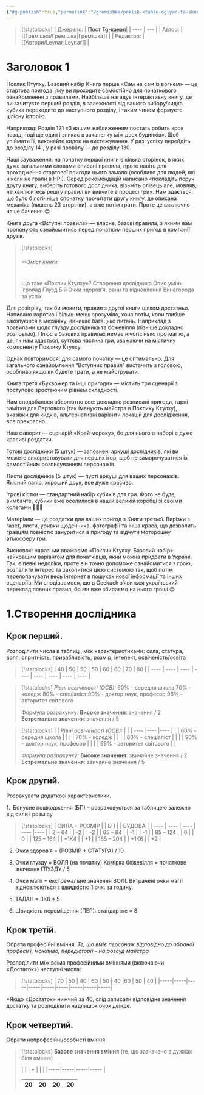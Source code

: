 ```yaml
---
{"dg-publish":true,"permalink":"/gremishka/poklik-ktuhlu-oglyad-ta-skorocheni-pravila/"}
---
```



> [!statblocks]
> | Джерело:  | [Пост Tg-канал](https://t.me/gremishkaua/21)|
> | ---- | --- |
> | Автор: | [[Гремішка/Гремішка\|Гремішка]] |
> | Редактор: |  [[Автори/Leynar\|Leynar]] |

# Заголовок 1
 Поклик Ктулху. Базовий набір
Книга перша «Сам на сам із вогнем» — це стартова пригода, яку ви проходите самостійно для початкового ознайомлення з правилами. Найбільше нагадує інтерактивну книгу, де ви зачитуєте перший розділ, в залежності від вашого вибору/кидка кубика переходите до наступного розділу, і таким чином формуєте цілісну історію.

Наприклад:
Розділ 121 «З вашим наближенням постать робить крок назад, тоді ще один і зникає в закапелку між двох будинків». Щоб упіймати її, виконайте кидок на вистежування. У разі успіху перейдіть до розділу 141, у разі провалу — до розділу 130.

Наші зауваження: на початку першої книги є кілька сторінок, в яких дуже загальними словами описані правила, проте навіть для проходження стартової пригоди цього замало (особливо для людей, які ніколи не грали в НРІ). Серед рекомендацій написано «покладіть поруч другу книгу, виберіть готового дослідника, візьміть олівець але, мовляв, не хвилюйтесь решту правил ви вивчите в процесі гри». Нам здається, що було б логічніше спочатку прочитати другу книгу, де описана механіка (лишень 23 сторінки), а вже потім грати. 
Проте це виключно наше бачення 😊


Книга друга «Вступні правила» — власне, базові правила, з якими вам пропонують ознайомитись перед початком перших пригод в компанії друзів.
 

> [!statblocks]
> ###### ✏️Зміст книги:
> Що таке «Поклик Ктулху»?
> Створення дослідника
> Опис умінь
> Ігролад
> Глузд
> Бій
> Очки здоров’я, рани та відновлення
> Винагорода за успіх


Для розігріву, так би мовити, правил з другої книги цілком достатньо. Написано коротко і більш-менш зрозуміло, хоча потім, коли глибше закопуєшся в механіку, виникає багацько питань. Наприклад з правилами щодо глузду дослідника та божевілля (пізніше докладно розповімо). Плюс в базових правилах немає нічогісінько про магію, а це, як нам здається, суттєва частина гри, зважаючи на містичну компоненту Поклику Ктулху.
 
Однак повторимося: для самого початку — це оптимально. Для загального ознайомлення “Вступних правил” вистачить з головою, особливо якщо ви будете грати, а не майструвати.


Книга третя «Буквожер та інші пригоди» — містить три сценарії з поступово зростаючим рівнем складності. 

Нам сподобалося абсолютно все: докладно розписані пригоди, гарні замітки для Вартового (так іменують майстра в Поклику Ктулху), вказівки для кидків, альтернативні варіанти локацій для дослідження, все прекрасно. 

Наш фаворит — сценарій «Край мороку», бо для нього в наборі є дуже красиві роздатки.


Готові дослідники (5 штук) — заповнені аркуші дослідників, які ви можете використовувати для перших ігор, щоб не заморочуватися із самостійним розписуванням персонажів.


Листи дослідників (5 штук) — пусті аркуші для ваших персонажів. Якісний папір, хороший друк, все дуже красиво.

Ігрові кістки — стандартний набір кубиків для гри. Фото не буде, вимбачте, кубики вже оселилися в нашій великій коробці зі своїми колегами 🎲🎲🎲

Матеріали — це роздатки для ваших пригод з Книги третьої. Вирізки з газет, листи, уривки щоденника, фотографії та інша краса, що дозволить гравцям повністю зануритися в пригоду та відчути моторошну атмосферу гри.

Висновок: наразі ми вважаємо «Поклик Ктулху. Базовий набір» найкращим варіантом для початківців, який можна придбати в Україні. Так, є певні недоліки, проте він точно допоможе ознайомитися з грою, розпалити інтерес та захопитися цією системою так, щоб потім перелопачувати весь інтернет в пошуках нової інформації та інших сценаріїв. Ми сподіваємося, що в Geekach з’явиться український переклад повних правил, бо ми вже збираємо на нього гроші 😊




# 1.Створення дослідника

## Крок перший.
Розподілити числа в таблиці, між характеристиками: сила, статура, воля, спритність, привабливість, розмір, інтелект, освіченість/освіта

> [!statblocks]
> | 40 | 50 | 50 | 50 | 60 | 60 | 70 | 80 |
> | ---- | ---- | ---- | ---- | ---- | ---- | ---- | ---- |
> 

> [!statblocks]
> _Рівні освіченості (ОСВ):_
> 60% - середня школа
> 70% - коледж
> 80% - спеціаліст
> 90% - доктор наук, професор
> 96% - авторитет світового 
> 
> 
> Формула розрахунку:
> **Високе значення**: значення / 2 
> **Естремальне значення**: значення / 5


> [!statblocks]
> |  | _Рівні освіченості (ОСВ):_  |   |
> | ---- |---- |---- |
> |    |  60% - середня школа  |   |
> |    |  70% - коледж  |   |
> |    |  80% - спеціаліст  |   |
> |    |  90% - доктор наук, професор  |   |
> |    |  96% - авторитет світового   |   |
> 
> _Формула розрахунку:_
> **Високе значення**: звичайне значення / 2 
> **Естремальне значення**: звичайне значення / 5

## Крок другий.
Розрахувати додаткові характеристики.

1.  Бонусне пошкодження (БП) – розраховується за таблицею залежно від сили і розміру

> [!statblocks]
> | СИЛА + РОЗМІР |  | БП |  | БУДОВА |
> | ---- | ---- | ---- | ---- |---- |
> | 2 – 64 |   |  -2    |   |   -2 |
> | 65 – 84 |   |  -1    |   |   -1 |
> | 85 – 124 |    | 0    |     | 0 |
> | 125 – 164 |   | +1К4 |    |  +1 |
> | 165 – 204 |   | +1К6 |     | +2 |

2.	Очки здоров’я = (РОЗМІР + СТАТУРА) / 10 
 
3.	Очки глузду = ВОЛЯ (на початку)
Комірка божевілля = початкове значення ГЛУЗДУ / 5 
 
4.	Очки магії = екстремальне значення ВОЛІ.
Витрачені очки магії відновлюються з швидкістю 1 очк. за годину. 
 
5.	ТАЛАН = 3К6 * 5 
 
6.	Швидкість переміщення (ПЕР): стандартне = 8 
 
## Крок третій.
Обрати професійні вміння.
_Те, що вміє персонаж відповідно до обраної професії і, можливо, передісторії – на розсуд майстра_
 
Розподілити між всіма професійними вміннями (включаючи «Достаток») наступні числа:

> [!statblocks]
> | 70  | 50  | 40  | 60  | 50  | 40  |60  | 50  | 40  |
> |-----|-----|-----|-----|-----|-----|-----|-----|-----|

*Якщо «Достаток» нижчий за 40, слід записати відповідне значення достатку та розподілити надлишок очок деінде.

## Крок четвертий. 
Обрати непрофесійні/особисті вміння.
> [!statblocks]
> **Базове значення вміння**
> (те, що зазначено в дужках біля вміння)
> 
> | |  | +  |   |   |
> |-----|-----|-----|----- |
> 
> | 20  | 20  | 20  | 20  |
> |-----|-----|-----|----- |



  



